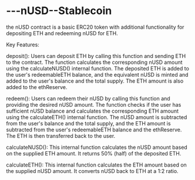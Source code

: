 # ---nUSD--Stablecoin


 the nUSD contract is a basic ERC20 token with additional functionality for depositing ETH and redeeming nUSD for ETH.


 Key Features:

deposit(): Users can deposit ETH by calling this function and sending ETH to the contract. The function calculates the corresponding nUSD amount using the calculateNUSD() internal function. The deposited ETH is added to the user's redeemableETH balance, and the equivalent nUSD is minted and added to the user's balance and the total supply. The ETH amount is also added to the ethReserve.

redeem(): Users can redeem their nUSD by calling this function and providing the desired nUSD amount. The function checks if the user has sufficient nUSD balance and calculates the corresponding ETH amount using the calculateETH() internal function. The nUSD amount is subtracted from the user's balance and the total supply, and the ETH amount is subtracted from the user's redeemableETH balance and the ethReserve. The ETH is then transferred back to the user.

calculateNUSD(): This internal function calculates the nUSD amount based on the supplied ETH amount. It returns 50% (half) of the deposited ETH.

calculateETH(): This internal function calculates the ETH amount based on the supplied nUSD amount. It converts nUSD back to ETH at a 1:2 ratio.
